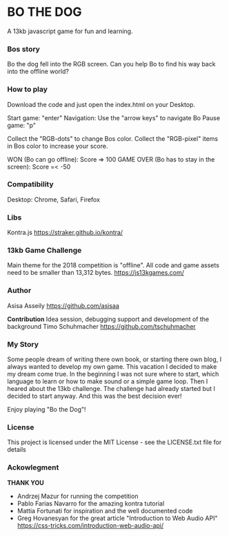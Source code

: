 # BO THE DOG
A 13kb javascript game for fun and learning.

### Bos story
Bo the dog fell into the RGB screen.
Can you help Bo to find his way back into the offline world?

### How to play
Download the code and just open the index.html on your Desktop.

Start game: "enter"
Navigation: Use the "arrow keys" to navigate Bo
Pause game: "p"

Collect the "RGB-dots" to change Bos color.
Collect the "RGB-pixel" items in Bos color to increase your score.

WON (Bo can go offline): Score => 100
GAME OVER (Bo has to stay in the screen): Score =< -50

### Compatibility
Desktop: Chrome, Safari, Firefox

### Libs
Kontra.js
https://straker.github.io/kontra/

### 13kb Game Challenge
Main theme for the 2018 competition is "offline".
All code and game assets need to be smaller than 13,312 bytes.
https://js13kgames.com/

### Author
Asisa Asseily
https://github.com/asisaa

**Contribution**
Idea session, debugging support and development of the background
Timo Schuhmacher
https://github.com/tschuhmacher

### My Story
Some people dream of writing there own book, or starting there own blog,
I always wanted to develop my own game. This vacation I decided to make my dream come true.
In the beginning I was not sure where to start, which language to learn or
how to make sound or a simple game loop.
Then I heared about the 13kb challenge. The challenge had already started
but I decided to start anyway. And this was the best decision ever!

Enjoy playing "Bo the Dog"!

### License
This project is licensed under the MIT License - see the LICENSE.txt file for details

### Ackowlegment

**THANK YOU**
- Andrzej Mazur for running the competition
- Pablo Farias Navarro for the amazing kontra tutorial
- Mattia Fortunati for inspiration and the well documented code
- Greg Hovanesyan for the great article "Introduction to Web Audio API"  
https://css-tricks.com/introduction-web-audio-api/
